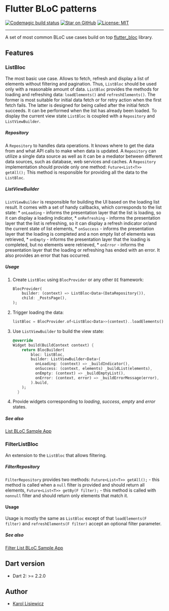 # Flutter BLoC patterns

[![Codemagic build status](https://api.codemagic.io/apps/5d28ebe2db95112ead3bbeb9/5d28ebe2db95112ead3bbeb8/status_badge.svg)](https://codemagic.io/apps/5d28ebe2db95112ead3bbeb9/5d28ebe2db95112ead3bbeb8/latest_build) [![Star on GitHub](https://img.shields.io/github/stars/klisiewicz/flutter-bloc-patterns.svg?style=flat&logo=github&colorB=deeppink&label=Stars)](https://github.com/klisiewicz/flutter-bloc-patterns) [![License: MIT](https://img.shields.io/badge/License-MIT-purple.svg)](https://opensource.org/licenses/MIT)

---
A set of most common BLoC use cases build on top [flutter_bloc](https://github.com/felangel/bloc/tree/master/packages/flutter_bloc) library.

## Features
### ListBloc
The most basic use case. Allows to fetch, refresh and display a list of elements without filtering and pagination. Thus, `ListBloc` should be used only with a reasonable amount of data. `ListBloc` provides the methods for loading and refreshing data: `loadElements()` and `refreshElements()`. The former is most suitable for initial data fetch or for retry action when the first fetch fails. The latter is designed for being called after the initial fetch succeeds. It can be performed when the list has already been loaded. To display the current view state `ListBloc` is coupled with a `Repository` and `ListViewBuilder`.
##### Repository
A `Repository` to handles data operations. It knows where to get the data from and what API calls to make when data is updated. A `Repository` can utilize a single data source as well as it can be a mediator between different data sources, such as database, web services and caches.
A `Repository` implementation should provide only one method:
`Future<List<T>> getAll();`
This method is responsible for providing all the data to the `ListBloc`.
##### ListViewBuilder
`ListViewBuilder` is responsible for building the UI based on the loading list result. It comes with a set of handy callbacks, which corresponds to the list state:
    * `onLoading` - informs the presentation layer that the list is loading, so it can display a loading indicator,
    * `onRefreshing` - informs the presentation layer that the list is refreshing, so it can display a refresh indicator or/and the current state of list elements,
    * `onSuccess` - informs the presentation layer that the loading is completed and a non empty list of elements was retrieved,
    * `onEmpty` - informs the presentation layer that the loading is completed, but no elements were retrieved,
    * `onError` - informs the presentation layer that the loading or refreshing has ended with an error. It also provides an error that has occurred.

##### Usage
1. Create `ListBloc` using `BlocProvider` or any other `DI` framework:

    ```dart
    BlocProvider(
        builder: (context) => ListBloc<Data>(DataRepository()),
        child: _PostsPage(),
    );
    ```
2. Trigger loading the data:

    ```dart
    listBloc = BlocProvider.of<ListBloc<Data>>(context)..loadElements();
    ```
3. Use `ListViewBuilder` to build the view state:

    ```dart
    @override
    Widget build(BuildContext context) {
        return BlocBuilder(
            bloc: listBloc,
            builder: ListViewBuilder<Data>(
              onLoading: (context) => _buildIndicator(),
              onSuccess: (context, elements) _buildList(elements),
              onEmpty: (context) => _buildEmptyList(),
              onError: (context, error) => _buildErrorMessage(error),
            ).build,
        );
      }
    ```
4. Provide widgets corresponding to _loading_, _success_, _empty_ and _error_ states.

##### See also
[List BLoC Sample App](example/lib/src/list_app.dart)

### FilterListBloc
An extension to the `ListBloc` that allows filtering.

##### FilterRepository
`FilterRepository` provides two methods:
`Future<List<T>> getAll();` - this method is called when a `null` filter is provided and should return all elements,
`Future<List<T>> getBy(F filter);` - this method is called with `nonnull` filter and should return only elements that match it.

#### Usage
Usage is mostly the same as `ListBloc` except of that `loadElements(F filter)` and `refreshElements(F filter)` accept an optional filter parameter.

##### See also
[Filter List BLoC Sample App](example/lib/src/list_filter_app.dart)

## Dart version

- Dart 2: >= 2.2.0

## Author
- [Karol Lisiewicz](https://github.com/klisiewicz)
